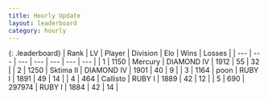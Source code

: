 ```yaml
---
title: Hourly Update
layout: leaderboard
category: hourly
---
```


{: .leaderboard}
| Rank | LV | Player | Division | Elo | Wins | Losses |
| --- | --- | --- | --- | --- | --- | --- |
| <span data-change="1">1</span> | 1150 | <span title="ID: 692745">Mercury</span> | DIAMOND IV | <span data-change="0">1912</span> | <span data-change="0">55</span> | <span data-change="0">32</span> |
| <span data-change="-1">2</span> | 1250 | <span title="ID: 402846">Sktima II</span> | DIAMOND IV | <span data-change="-12">1901</span> | <span data-change="1">40</span> | <span data-change="1">9</span> |
| <span data-change="0">3</span> | 1164 | <span title="ID: 540690">poon</span> | RUBY I | <span data-change="0">1891</span> | <span data-change="0">49</span> | <span data-change="0">14</span> |
| <span data-change="0">4</span> | 464 | <span title="ID: 619928">Callisto</span> | RUBY I | <span data-change="0">1889</span> | <span data-change="0">42</span> | <span data-change="0">12</span> |
| <span data-change="0">5</span> | 690 | <span title="ID: 544038">297974</span> | RUBY I | <span data-change="0">1884</span> | <span data-change="0">42</span> | <span data-change="0">14</span> |